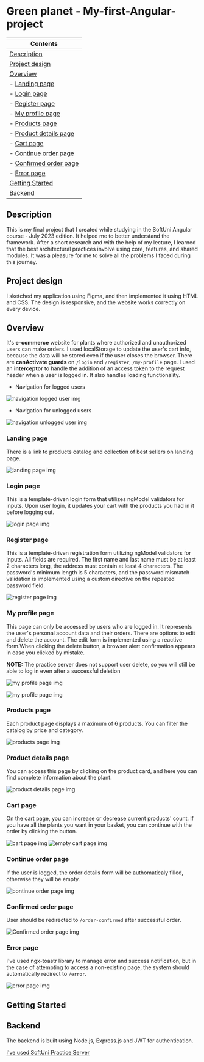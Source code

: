 # Green planet - My-first-Angular-project

| Contents
|---
| [Description](#description)
| [Project design](#project-design)
| [Overview](#overview)
| - [Landing page](#landing-page)
| - [Login page](#login-page)
| - [Register page](#register-page)
| - [My profile page](#my-profile-page)
| - [Products page](#products-page)
| - [Product details page](#product-details-page)
| - [Cart page](#cart-page)
| - [Continue order page](#continue-order-page)
| - [Confirmed order page](#onfirmed-order-page)
| - [Error page](#error-page)
| [Getting Started](#getting-started)
| [Backend](#backend)

## Description
This is my final project that I created while studying in the SoftUni Angular course - July 2023 edition. It helped me to better understand the framework. After a short research and with the help of my lecture, I learned that the best architectural practices involve using core, features, and shared modules. It was a pleasure for me to solve all the problems I faced during this journey.
## Project design
I sketched my application using Figma, and then implemented it using HTML and CSS. The design is responsive, and the website works correctly on every device.
## Overview
It's **e-commerce** website for plants where authorized and unauthorized users can make orders. I used localStorage to update the user's cart info, because the data will be stored even if the user closes the browser. There are **canActivate guards** on `/login` and `/register`, `/my-profile` page. I used an **interceptor** to handle the addition of an access token to the request header when a user is logged in. It also handles loading functionality.
- Navigation for logged users

![navigation logged user img](https://github.com/renetaBoneva/My-first-Angular-project/blob/main/readme-images/navigation-logged-in-user.png)
- Navigation for unlogged users

![navigation unlogged user img](https://github.com/renetaBoneva/My-first-Angular-project/blob/main/readme-images/navigation-unlogged-users.png)
### Landing page
There is a link to products catalog and collection of best sellers on landing page.

![landing page img](https://github.com/renetaBoneva/My-first-Angular-project/blob/main/readme-images/localhost_4200_home.png)
### Login page
This is a template-driven login form that utilizes ngModel validators for inputs. Upon user login, it updates your cart with the products you had in it before logging out.

![login page img](https://github.com/renetaBoneva/My-first-Angular-project/blob/main/readme-images/localhost_4200_login.png)
### Register page
This is a template-driven registration form utilizing ngModel validators for inputs. All fields are required. The first name and last name must be at least 2 characters long, the address must contain at least 4 characters. The password's minimum length is 5 characters, and the password mismatch validation is implemented using a custom directive on the repeated password field.

![register page img](https://github.com/renetaBoneva/My-first-Angular-project/blob/main/readme-images/localhost_4200_register.png)
### My profile page
This page can only be accessed by users who are logged in. It represents the user's personal account data and their orders. There are options to edit and delete the account. The edit form is implemented using a reactive form.When clicking the delete button, a browser alert confirmation appears in case you clicked by mistake.

**NOTE:** The practice server does not support user delete, so you will still be able to log in even after a successful deletion

![my profile page img](https://github.com/renetaBoneva/My-first-Angular-project/blob/main/readme-images/localhost_4200_my-profile.png)

![my profile page img](https://github.com/renetaBoneva/My-first-Angular-project/blob/main/readme-images/localhost_4200_profile-edit.png)
### Products page
Each product page displays a maximum of 6 products. You can filter the catalog by price and category. 

![products page img](https://github.com/renetaBoneva/My-first-Angular-project/blob/main/readme-images/localhost_4200_catalog.png)
### Product details page
You can access this page by clicking on the product card, and here you can find complete information about the plant.

![product details page img](https://github.com/renetaBoneva/My-first-Angular-project/blob/main/readme-images/localhost_4200_product-details.png)
### Cart page
On the cart page, you can increase or decrease current products' count. If you have all the plants you want in your basket, you can continue with the order by clicking the button. 

![cart page img](https://github.com/renetaBoneva/My-first-Angular-project/blob/main/readme-images/localhost_4200_cart.png)
![empty cart page img](https://github.com/renetaBoneva/My-first-Angular-project/blob/main/readme-images/localhost_4200_empty-cart.png)
### Continue order page
If the user is logged, the order details form will be authomaticaly filled, otherwise they will be empty. 

![continue order page img](https://github.com/renetaBoneva/My-first-Angular-project/blob/main/readme-images/localhost_4200_continue-order.png)
### Confirmed order page
User should be redirected to `/order-confirmed` after successful order.

![Confirmed order page img](https://github.com/renetaBoneva/My-first-Angular-project/blob/main/readme-images/localhost_4200_order-confirmed.png)
### Error page
I've used ngx-toastr library to manage error and success notification, but  in the case of attempting to access a non-existing page, the system should automatically redirect to `/error`.

![error page img](https://github.com/renetaBoneva/My-first-Angular-project/blob/main/readme-images/localhost_4200_error.png)
## Getting Started
## Backend
The backend is built using Node.js, Express.js and JWT for authentication.

[I've used SoftUni Practice Server](https://github.com/softuni-practice-server/softuni-practice-server/tree/master)

